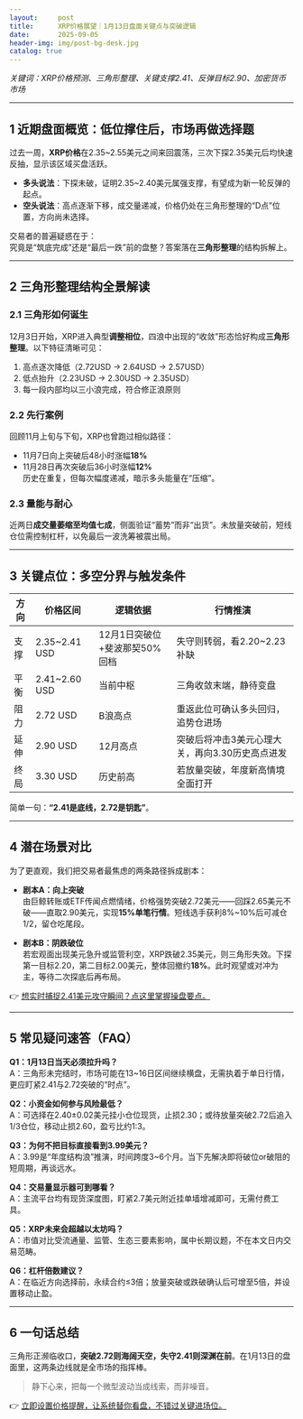 ```yaml
---
layout:     post
title:      XRP价格展望｜1月13日盘面关键点与突破逻辑
date:       2025-09-05
header-img: img/post-bg-desk.jpg
catalog: true
---
```


*关键词：XRP价格预测、三角形整理、关键支撑$2.41、反弹目标$2.90、加密货币市场*

---

## 1 近期盘面概览：低位撑住后，市场再做选择题

过去一周，**XRP价格**在2.35~2.55美元之间来回震荡，三次下探2.35美元后均快速反抽，显示该区域买盘活跃。  
- **多头说法**：下探未破，证明2.35~2.40美元属强支撑，有望成为新一轮反弹的起点。  
- **空头说法**：高点逐渐下移，成交量递减，价格仍处在三角形整理的“D点”位置，方向尚未选择。  

交易者的普遍疑惑在于：  
究竟是“筑底完成”还是“最后一跌”前的盘整？答案落在**三角形整理**的结构拆解上。

---

## 2 三角形整理结构全景解读  

### 2.1 三角形如何诞生  
12月3日开始，XRP进入典型**调整相位**，四浪中出现的“收敛”形态恰好构成**三角形整理**。以下特征清晰可见：  
1. 高点逐次降低（2.72USD → 2.64USD → 2.57USD）  
2. 低点抬升（2.23USD → 2.30USD → 2.35USD）  
3. 每一段内部均以三小浪完成，符合修正浪原则  

### 2.2 先行案例  
回顾11月上旬与下旬，XRP也曾跑过相似路径：  
- 11月7日向上突破后48小时涨幅**18%**  
- 11月28日再次突破后36小时涨幅**12%**  
历史在重复，但每次幅度递减，暗示多头能量在“压缩”。  

### 2.3 量能与耐心  
近两日**成交量萎缩至均值七成**，侧面验证“蓄势”而非“出货”。未放量突破前，短线仓位需控制杠杆，以免最后一波洗筹被震出局。

---

## 3 关键点位：多空分界与触发条件  

| 方向 | 价格区间 | 逻辑依据 | 行情推演 |
|---|---|---|---|
| 支撑 | 2.35~2.41 USD | 12月1日突破位+斐波那契50%回档 | 失守则转弱，看2.20~2.23补缺 |
| 平衡 | 2.41~2.60 USD | 当前中枢 | 三角收敛末端，静待变盘 |
| 阻力 | 2.72 USD | B浪高点 | 重返此位可确认多头回归，追势仓进场 |
| 延伸 | 2.90 USD | 12月高点 | 突破后将冲击3美元心理大关，再向3.30历史高点进发 |
| 终局 | 3.30 USD | 历史前高 | 若放量突破，年度新高情境全面打开 |

简单一句：**“2.41是底线，2.72是钥匙”**。

---

## 4 潜在场景对比

为了更直观，我们把交易者最焦虑的两条路径拆成剧本：

- **剧本A：向上突破**  
  由巨鲸转账或ETF传闻点燃情绪，价格强势突破2.72美元——回踩2.65美元不破——直取2.90美元，实现**15%单笔行情**。短线选手获利8%~10%后可减仓1/2，留仓吃尾段。

- **剧本B：阴跌破位**  
  若宏观面出现美元急升或监管利空，XRP跌破2.35美元，则三角形失效。下探第一目标2.20，第二目标2.00美元，整体回撤约**18%**。此时观望或对冲为主，等待二次探底后再布局。

👉 [想实时捕捉2.41美元攻守瞬间？点这里掌握操盘要点。](https://okxdog.com/)

---

## 5 常见疑问速答（FAQ）

**Q1：1月13日当天必须拉升吗？**  
A：三角形未完结时，市场可能在13~16日区间继续横盘，无需执着于单日行情，更应盯紧2.41与2.72突破的“时点”。

**Q2：小资金如何参与风险最低？**  
A：可选择在2.40±0.02美元挂小仓位现货，止损2.30；或待放量突破2.72后追入1/3仓位，移动止损2.60，盈亏比约1:3。

**Q3：为何不把目标直接看到3.99美元？**  
A：3.99是“年度结构浪”推演，时间跨度3~6个月。当下先解决即将破位or破阻的短周期，再谈远水。

**Q4：交易量显示器可到哪看？**  
A：主流平台均有现货深度图，盯紧2.7美元附近挂单墙增减即可，无需付费工具。

**Q5：XRP未来会超越以太坊吗？**  
A：市值对比受流通量、监管、生态三要素影响，属中长期议题，不在本文日内交易范畴。

**Q6：杠杆倍数建议？**  
A：在临近方向选择前，永续合约≤3倍；放量突破或跌破确认后可增至5倍，并设置移动止盈。

---

## 6 一句话总结  

三角形正濒临收口，**突破2.72则海阔天空，失守2.41则深渊在前**。在1月13日的盘面里，这两条边线就是全市场的指挥棒。

> 静下心来，把每一个微型波动当成线索，而非噪音。  

👉 [立即设置价格提醒，让系统替你看盘，不错过关键进场位。](https://okxdog.com/)
